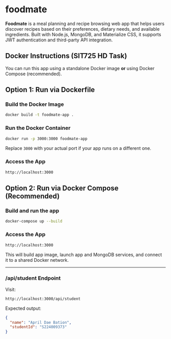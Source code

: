# foodmate
**Foodmate** is a meal planning and recipe browsing web app that helps users discover recipes based on their preferences, dietary needs, and available ingredients. Built with Node.js, MongoDB, and Materialize CSS, it supports JWT authentication and third-party API integration.



## Docker Instructions (SIT725 HD Task)

You can run this app using a standalone Docker image **or** using Docker Compose (recommended).

## Option 1: Run via Dockerfile

### Build the Docker Image

```bash
docker build -t foodmate-app .
```

### Run the Docker Container

```bash
docker run -p 3000:3000 foodmate-app
```

Replace `3000` with your actual port if your app runs on a different one. 

### Access the App

```bash
http://localhost:3000
```


## Option 2: Run via Docker Compose (Recommended)

### Build and run the app 

```bash
docker-compose up --build
```

### Access the App

```bash
http://localhost:3000
```


This will build app image, launch app and MongoDB services, and connect it to a shared Docker network.

---

### /api/student Endpoint

Visit:

`http://localhost:3000/api/student`

Expected output: 

```json
{
  "name": "April Dae Bation",
  "studentId": "S224009373"
}

```




